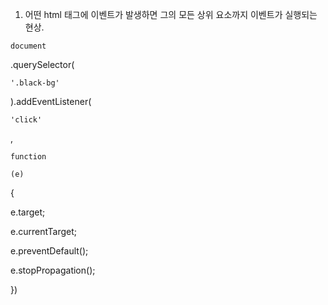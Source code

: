 1. 어떤 html 태그에 이벤트가 발생하면 그의 모든 상위 요소까지 이벤트가 실행되는 현상.

```
document
```

.querySelector(

```
'.black-bg'
```

).addEventListener(

```
'click'
```

,

```
function
```

```
(e)
```

{

e.target;

e.currentTarget;

e.preventDefault();

e.stopPropagation();

})
